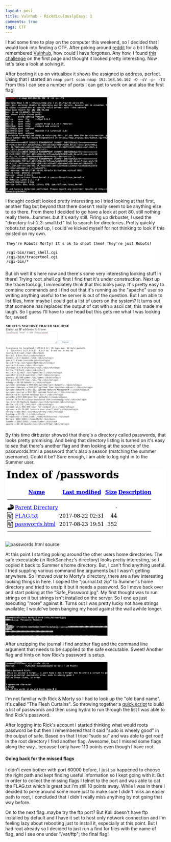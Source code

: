 ```yaml
---
layout: post
title: Vulnhub - RickdiculouslyEasy: 1
comments: true
tags: CTF
---
```


I had some time to play on the computer this weekend, so I decided that I would look into finding a CTF. After poking around [reddit](https://www.reddit.com/r/securityCTF) for a bit I finally remembered [Vulnhub](https://www.vulnhub.com/), how could I have forgotten. Any how, I found [this challenge](https://www.vulnhub.com/entry/rickdiculouslyeasy-1,207/) on the first page and thought it looked pretty interesting. Now let's take a look at solving it.

After booting it up on virtualbox it shows the assigned ip address, perfect. Using that I started an `nmap port scan nmap 192.168.56.102 -O -sV -p- -T4` From this I can see a number of ports I can get to work on and also the first flag!

![nmap output](/imgs/nmap.png)

I thought cockpit looked pretty interesting so I tried looking at that first, another flag but beyond that there doesn't really seem to be anything else to do there. From there I decided to go have a look at port 80, still nothing really there...bummer..but it's early still. Firing up dirbuster, I used the "directory-list-2.3-small.txt" list to search for directories. Pretty quickly robots.txt popped up, I could've kicked myself for not thinking to look if this existed on my own.

![the contents of robots.txt](/imgs/robots.png)

But oh well it's here now and there's some very interesting looking stuff in there! Trying root_shell.cgi first I find that it's under construction. Next up the tracertool.cgi, I immediately think that this looks
juicy. It's pretty easy to combine commands and I find out that it's running as the "apache" user so writing anything useful to the server is out of the
question. But I am able to list files, hmm maybe I could get a list of users on the system? It turns out that someone has replaced the output of cat with a ascii cat, this made me laugh. So I guess I'll have to use head but this gets me what I was looking for, sweet!

![list of users](/imgs/tracertool.png)

By this time dirbuster showed that there's a directory called passwords, that looks pretty promising. And being that directory listing is turned on it's easy to see that there's another flag and then looking at the source of the passwords.html a password that's also a season (matching the summer username). Could it be?
Sure enough, I am able to log right in to the Summer user.

![directory listing](/imgs/passwords_dir.png)

![passwords.html source](/imgs/password_html.png)

At this point I starting poking around the other users home directories. The safe executable (in RickSanchez's directory) looks pretty interesting, so I copied it back to Summer's home directory. But, I can't find anything useful. I tried suppling various command line arguments but I wasn't getting anywhere.
So I moved over to Morty's directory, there are a few interesting looking things in here. I copied the "journal.txt.zip" to Summer's home directory and tried to unzip it but it needs a password. So I move back over and start poking at the "Safe_Password.jpg". My first thought was to run strings on it but strings isn't installed on the server. So I end up just executing "more" against it. Turns out I was pretty lucky not have strings available; I would've been banging my head against the wall awhile longer.

![output of more Safe_Password.jpg](/imgs/safe_password.png)

After unzipping the journal I find another flag and the command line argument that needs to be supplied to the safe executable. Sweet! Another flag and hints on how Rick's password is setup.

![safe executable and password hints](/imgs/safe_executable.png)

I'm not familiar with Rick & Morty so I had to look up the "old band name". It's called "The Flesh Curtains". So throwing together a [quick script](https://gitlab.com/snippets/1687230) to build a list of passwords and then using hydra to run through the list I was able to find Rick's password.

After logging into Rick's account I started thinking what would roots password be but then I remembered that it said "sudo is wheely good" in the output of safe. Based on that I tried "sudo su" and was able to get root! In the root directory I find another flag. Awesome, but I missed some flags along the way...because I only have 110 points even though I have root.

#### Going back for the missed flags

I didn't even bother with port 60000 before, I just so happened to choose the right path and kept finding useful information so I kept going with it. But in order to collect the missing flags I telnet to the port and was able to cat the FLAG.txt which is great but I'm still 10 points away. While I was in there I decided to poke around some more just to make sure I didn't miss an easier path to root, I concluded that I didn't really miss anything by not going that way before.

On to the next flag..maybe try the ftp port? But Kali doesn't have ftp installed by default and I have it set to host only network connection and I'm feeling lazy about rebooting just to install it, especially at this point. But I had root already so I decided to just run a find for files with the name of flag, and I see one under "/var/ftp"; the final flag!